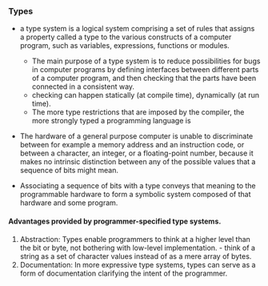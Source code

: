 ### Types

- a type system is a logical system comprising a set of rules that assigns a property called a type to the various constructs of a computer program, such as variables, expressions, functions or modules.
  - The main purpose of a type system is to reduce possibilities for bugs in computer programs by defining interfaces between different parts of a computer program, and then checking that the parts have been connected in a consistent way.
  - checking can happen statically (at compile time), dynamically (at run time).
  - The more type restrictions that are imposed by the compiler, the more strongly typed a programming language is
- The hardware of a general purpose computer is unable to discriminate between for example a memory address and an instruction code, or between a character, an integer, or a floating-point number, because it makes no intrinsic distinction between any of the possible values that a sequence of bits might mean.

- Associating a sequence of bits with a type conveys that meaning to the programmable hardware to form a symbolic system composed of that hardware and some program.

#### Advantages provided by programmer-specified type systems.

1. Abstraction: Types enable programmers to think at a higher level than the bit or byte, not bothering with low-level implementation. - think of a string as a set of character values instead of as a mere array of bytes.
2. Documentation: In more expressive type systems, types can serve as a form of documentation clarifying the intent of the programmer.
